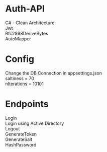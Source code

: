 # Auth-API
C# - Clean Architecture <br>
Jwt <br>
Rfc2898DeriveBytes <br>
AutoMapper <br>

# Config
Change the DB Connection in appsettings.json <br>
saltiness = 70 <br>
nIterations = 10101 <br>

# Endpoints
Login <br>
Login using Active Directory <br>
Logout <br>
GenerateToken <br>
GenerateSalt <br>
HashPassword <br>
